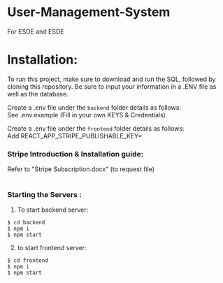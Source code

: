 # User-Management-System
For ESDE and ESDE

# Installation:
To run this project, make sure to download and run the SQL, followed by cloning this repository. Be sure to input your information in a .ENV file as well as the database.

Create a .env file under the <code>backend</code> folder details as follows:<br>
See .env.example (Fill in your own KEYS & Credentials)

Create a .env file under the <code>frontend</code> folder details as follows:<br>
Add REACT_APP_STRIPE_PUBLISHABLE_KEY=<Your Stripe publishable key>

### Stripe Introduction & Installation guide:
Refer to "Stripe Subscription.docx" (to request file)
<br><br>
### Starting the Servers :

1. To start backend server:
```   
$ cd backend
$ npm i
$ npm start
```
2. to start frontend server:
```
$ cd frontend
$ npm i
$ npm start
```

